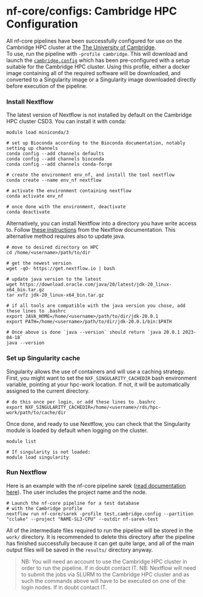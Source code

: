 # nf-core/configs: Cambridge HPC Configuration

All nf-core pipelines have been successfully configured for use on the Cambridge HPC cluster at the [The University of Cambridge](https://www.cam.ac.uk/).  
To use, run the pipeline with `-profile cambridge`. This will download and launch the [`cambridge.config`](../conf/cambridge.config) which has been pre-configured
with a setup suitable for the Cambridge HPC cluster. Using this profile, either a docker image containing all of the required software will be downloaded,
and converted to a Singularity image or a Singularity image downloaded directly before execution of the pipeline.

### Install Nextflow

The latest version of Nextflow is not installed by default on the Cambridge HPC cluster CSD3. You can install it with conda:

```
module load miniconda/3

# set up Bioconda according to the Bioconda documentation, notably setting up channels
conda config --add channels defaults
conda config --add channels bioconda
conda config --add channels conda-forge

# create the environment env_nf, and install the tool nextflow
conda create --name env_nf nextflow

# activate the environment containing nextflow
conda activate env_nf

# once done with the environment, deactivate
conda deactivate
```

Alternatively, you can install Nextflow into a directory you have write access to. 
Follow [these instructions](https://www.nextflow.io/docs/latest/getstarted.html#) from the Nextflow documentation. This alternative method requires also to update java.

```
# move to desired directory on HPC
cd /home/<username>/path/to/dir

# get the newest version
wget -qO- https://get.nextflow.io | bash

# update java version to the latest
wget https://download.oracle.com/java/20/latest/jdk-20_linux-x64_bin.tar.gz
tar xvfz jdk-20_linux-x64_bin.tar.gz

# if all tools are compatible with the java version you chose, add these lines to .bashrc
export JAVA_HOME=/home/<username>/path/to/dir/jdk-20.0.1
export PATH=/home/<username>/path/to/dir/jdk-20.0.1/bin:$PATH

# Once above is done `java --version` should return `java 20.0.1 2023-04-18`
java --version

```

### Set up Singularity cache

Singularity allows the use of containers and will use a caching strategy. First, you might want to set the `NXF_SINGULARITY_CACHEDIR` bash environment variable, pointing at your hpc-work location. If not, it will be automatically assigned to the current directory.

```
# do this once per login, or add these lines to .bashrc
export NXF_SINGULARITY_CACHEDIR=/home/<username>/rds/hpc-work/path/to/cache/dir
```

Once done, and ready to use Nextflow, you can check that the Singularity module is loaded by default when logging on the cluster.

```
module list

# If singularity is not loaded:
module load singularity
```

### Run Nextflow

Here is an example with the nf-core pipeline sarek ([read documentation here](https://nf-co.re/sarek/3.3.2)).
The user includes the project name and the node.

```
# Launch the nf-core pipeline for a test database
# with the Cambridge profile
nextflow run nf-core/sarek -profile test,cambridge.config --partition "cclake" --project "NAME-SL3-CPU" --outdir nf-sarek-test
```

All of the intermediate files required to run the pipeline will be stored in the `work/` directory. It is recommended to delete this directory after the pipeline
has finished successfully because it can get quite large, and all of the main output files will be saved in the `results/` directory anyway.

> NB: You will need an account to use the Cambridge HPC cluster in order to run the pipeline. If in doubt contact IT.
> NB: Nextflow will need to submit the jobs via SLURM to the Cambridge HPC cluster and as such the commands above will have to be executed on one of the login
> nodes. If in doubt contact IT.
